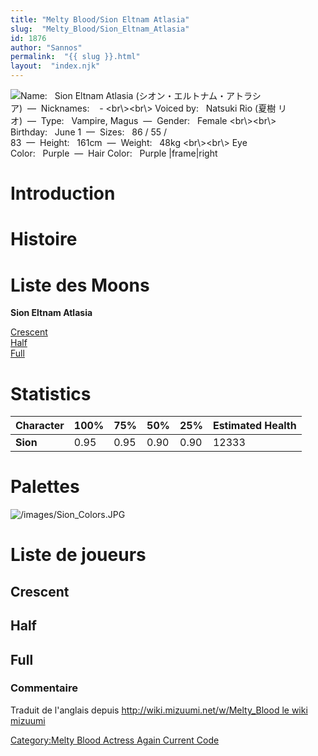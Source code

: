 ```yaml
---
title: "Melty Blood/Sion Eltnam Atlasia"
slug:  "Melty_Blood/Sion_Eltnam_Atlasia"
id: 1876
author: "Sannos"
permalink:  "{{ slug }}.html"
layout:  "index.njk"
---
```


![ **Name:**   Sion Eltnam Atlasia
(シオン・エルトナム・アトラシア)  —  **Nicknames:**    -
\<br\\\>\<br\\\> **Voiced by:**   Natsuki Rio (夏樹
リオ)  —  **Type:**   Vampire, Magus  —  **Gender:**   Female
\<br\\\>\<br\\\> **Birthday:**   June 1  —  **Sizes:**   86 / 55 /
83  —  **Height:**   161cm  —  **Weight:**   48kg \<br\\\>\<br\\\> **Eye
Color:**   Purple  —  **Hair Color:**   Purple
\|frame\|right](/images/sion1.png " Name:   Sion Eltnam Atlasia (シオン・エルトナム・アトラシア)  —  Nicknames:    - <br\><br\> Voiced by:   Natsuki Rio (夏樹 リオ)  —  Type:   Vampire, Magus  —  Gender:   Female <br\><br\> Birthday:   June 1  —  Sizes:   86 / 55 / 83  —  Height:   161cm  —  Weight:   48kg <br\><br\> Eye Color:   Purple  —  Hair Color:   Purple |frame|right")

# Introduction

# Histoire

# Liste des Moons

**Sion Eltnam Atlasia**

[Crescent](Melty_Blood/Sion_Eltnam_Atlasia/Crescent_Moon "wikilink")  
[Half](Melty_Blood/Sion_Eltnam_Atlasia/Half_Moon "wikilink")  
[Full](Melty_Blood/Sion_Eltnam_Atlasia/Full_Moon "wikilink")  

# Statistics

| Character | 100% | 75%  | 50%  | 25%  | Estimated Health |
|-----------|------|------|------|------|------------------|
| **Sion**  | 0.95 | 0.95 | 0.90 | 0.90 | 12333            |

# Palettes

![](/images/Sion_Colors.JPG "/images/Sion_Colors.JPG")

# Liste de joueurs

## Crescent

## Half

## Full

### Commentaire

Traduit de l'anglais depuis [http://wiki.mizuumi.net/w/Melty_Blood le
wiki
mizuumi](http://wiki.mizuumi.net/w/Melty_Blood_le_wiki_mizuumi "wikilink")

[Category:Melty Blood Actress Again Current
Code](Category:Melty_Blood_Actress_Again_Current_Code "wikilink")
